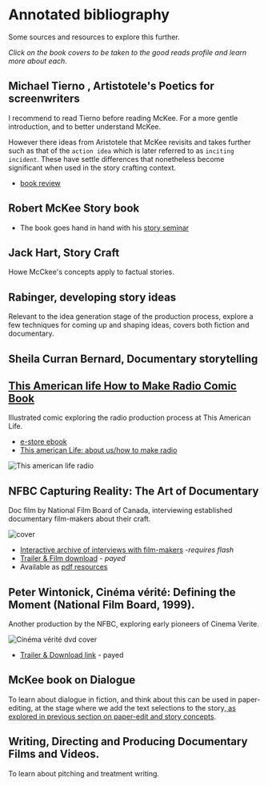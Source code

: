 # Annotated bibliography

Some sources and resources to explore this further.

_Click on the book covers to be taken to the good reads profile and learn more about each_.

## Michael Tierno , Artistotele's Poetics for screenwriters

I recommend to read Tierno before reading McKee. For a more gentle introduction, and to better understand McKee.

However there ideas from Aristotele that McKee revisits and takes further such as that of the `action idea` which is later referred to as `inciting incident`. These have settle differences that nonetheless become significant when used in the story crafting context.

- [book review](https://variety.com/2002/more/reviews/aristotle-s-poetics-for-screenwriters-1200546999/)

## Robert McKee Story book

- The book goes hand in hand with his [story seminar](http://mckeestory.com/seminars/story/)

## Jack Hart, Story Craft

Howe McCkee's concepts apply to factual stories.

## Rabinger, developing story ideas

Relevant to the idea generation stage of the production process, explore a few techniques for coming up and shaping ideas, covers both fiction and documentary.

## Sheila Curran Bernard, Documentary storytelling

## [This American life How to Make Radio Comic Book](https://www.thisamericanlife.org/about/make-radio)

Illustrated comic exploring the radio production process at This American Life.

- [e-store ebook](https://store.thisamericanlife.org/ProductDetails.asp?ProductCode=RADIO%3AANILLUSTRATEDGUIDEPDF)
- [This american Life: about us/how to make radio](https://www.thisamericanlife.org/about/make-radio)

![This american life radio](https://www.thisamericanlife.org/sites/default/files/how-to-make-radio.jpg)

## NFBC Capturing Reality: The Art of Documentary

Doc film by National Film Board of Canada, interviewing established documentary film-makers about their craft.

![cover](https://pics.filmaffinity.com/capturing_reality-403395144-large.jpg)

- [Interactive archive of interviews with film-makers](http://films.nfb.ca/capturing-reality/) -_requires flash_
- [Trailer & Film download](https://www.nfb.ca/film/capturing_reality/) - _payed_
- Available as [pdf resources](http://films.nfb.ca/capturing-reality/capturing_reality/pdf/CapturingReality_UG-Final.pdf)

## Peter Wintonick, Cinéma vérité: Defining the Moment \(National Film Board, 1999\).

Another production by the NFBC, exploring early pioneers of Cinema Verite.

![Cinéma vérité dvd cover](https://upload.wikimedia.org/wikipedia/en/7/7b/Cinema_Verite.jpg)

- [Trailer & Download link](https://www.nfb.ca/film/cinema_verite_defining_the_moment/) - payed

## McKee book on Dialogue

To learn about dialogue in fiction, and think about this can be used in paper-editing, at the stage where we add the text selections to the story,[ as explored in previous section on paper-edit and story concepts](paper-editing-and-story-concepts.md).

## Writing, Directing and Producing Documentary Films and Videos.

To learn about pitching and treatment writing.
